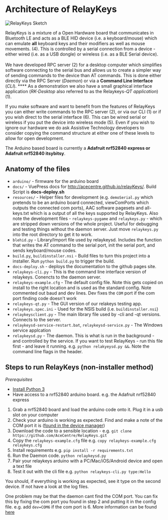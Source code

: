 # Architecture of RelayKeys

![RelayKeys Sketch](../.gitbook/assets/untitled\_page.png)

RelayKeys is a mixture of a Open Hardware board that communicates in Bluetooth LE and acts as a BLE HID device (i.e. a keyboard/mouse) which can emulate **all** keyboard keys and their modifiers as well as mouse movements. (4). This is controlled by a serial connection from a device - either wired (i.e. as a USB dongle) or wireless (i.e. as a BLE Serial device).\
\
We have developed RPC server (2) for a desktop computer which simplifies software connecting to the serial bus and allows us to create a simpler way of sending commands to the device than AT commands. This is done either directly via the RPC Server (_Daemon_) or via a **Command Line Interface** (_CLI_). \*\*\*\* As a demonstration we also have a small graphical interface application (_RK-Desktop_ also referred to as the Relaykeys-_QT application_) (1).

If you make software and want to benefit from the features of RelayKeys you can either write commands to the RPC server (2), or via our CLI (1) or if you wish direct to the serial interface (6). This can be wired serial or wireless if you put the device into wireless mode (5). Even if you wish to ignore our hardware we do ask Assistive Technology developers to consider copying the command structure at either one of these levels to allow for open development.

The Arduino based board is currently a **Adafruit nrf52840 express or Adafruit nrf52840 itsybitsy**.

## Anatomy of the files

* `arduino/` - firmware for the arduino board
* `docs/` - VuePress docs for http://acecentre.github.io/relayKeys/. Build Script is **docs-deploy.sh**
* `resources/` - Helper files for development (e.g. `demoSerial.py` which pretends to be an arduino board connected, viewComPorts which outputs the connected com ports), AAC software pagesets and all-keys.txt which is a output of all the keys supported by RelayKeys. Also note the development files - `relaykeys-pygame` and `relaykeys.py` - which are stripped down versions of the whole project. Useful for debugging and testing things without the daemon server. Just move `relaykeys.py` into the root directory to get it to work.
* `blehid.py` - Library/Import file used by relaykeysd. Includes the function that writes the AT command to the serial port, init the serial port, and sends keyboard/mouse codes.
* `build.py`, `buildinstaller.nsi` - Build files to turn this project into a installer. Run `python build.py` to trigger the build.
* `docs-deploy.sh` - deploys the documentation to the github pages site.
* `relaykeys-cli.py` - This is the command line interface version of relaykeys. Conencts to the daemon server.
* `relaykeys-example.cfg` - The default config file. Note this gets copied on install to the right location and is used as the standard config. Note commented out baud and dev lines. Dev fixes the `COM` port if the com port finding code doesn't work
* `relaykeys-qt.py` - The GUI version of our relakeys testing app.
* `relaykeys.spec.ini` - Used for the NSIS build (i.e. `buildinstaller.nsi`)
* `relaykeysclient.py` - The main library file used by -cli and -qt versions. Connects to the server.
* `relaykeysd-service-restart.bat`, `relaykeysd-service.py` - The Windows service applcation
* `relaykeysd.py` - The daemon. This is what is run in the background - and controlled by the service. If you want to test RelayKeys - run this file first - and leave it running. e.g. `python relakyeysd.py &&`. Note the command line flags in the header.

## Steps to run RelayKeys (non-installer method)

_Prerequisites_

* [Install Python 3](https://www.python.org/downloads/windows/)
* Have access to a nrf52840 arduino board. e.g. the Adafruit nrf52840 express

1. Grab a nrf52840 board and load the arduino code onto it. Plug it in a usb slot on your computer
2. Check your arduino is working as expected. Find and make a note of the COM port it is ([found in the device manager](https://www.sevenforums.com/attachments/hardware-devices/263068d1486601972t-com-port-missing-device-manager-com-port-pic.jpg))
3. Download the code to a sensible location - e.g. `git clone https://github.com/AceCentre/RelayKeys.git`
4. Copy the `relaykeys-example.cfg` file e.g. `copy relaykeys-example.cfg relaykeys.cfg`
5. Install requirements e.g. `pip install -r requirements.txt`
6. Run the Daemon code. `python relaykeysd.py`
7. Pair your relaykeys arduino with a PC/Mac/iOS/Android device and open a text file
8. Test it out with the cli file e.g. `python relaykeys-cli.py type:Hello`

You should, if everything is working as expected, see it type on the second device. If not have a look at the log files.

One problem may be that the daemon cant find the COM port. You can fix this by fixing the com port you found in step 2 and putting it in the config file. e.g. add `dev=COM6` if the com port is 6. More information can be found [here](../../developers/relaykeys-cfg.html#dev-defining-your-port-of-the-relaykeys-hardware)

